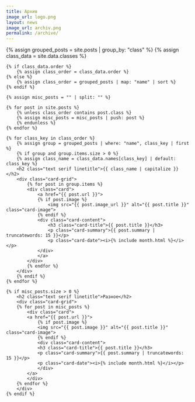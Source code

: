 ```yaml
---
title: Архив
image_url: logo.png
layout: news  
image_url: archiv.png
permalink: /archive/
---
```

 <div> 
    {% assign grouped_posts = site.posts | group_by: "class" %}
    {% assign class_data = site.data.classes %}

    {% if class_data.order %}
        {% assign class_order = class_data.order %}
    {% else %}
        {% assign class_order = grouped_posts | map: "name" | sort %}
    {% endif %}

    {% assign misc_posts = "" | split: "" %}

    {% for post in site.posts %}
        {% unless class_order contains post.class %}
        {% assign misc_posts = misc_posts | push: post %}
        {% endunless %}
    {% endfor %}

    {% for class_key in class_order %}
        {% assign group = grouped_posts | where: "name", class_key | first %}
        {% if group and group.items.size > 0 %}
        {% assign class_name = class_data.names[class_key] | default: class_key %}
        <h2 class="text serif linetitle">{{ class_name | capitalize }}</h2>
        <div class="card-grid">
            {% for post in group.items %}
            <div class="card">
                <a href="{{ post.url }}">
                {% if post.image %}
                    <img src="{{ post.image_url }}" alt="{{ post.title }}" class="card-image">
                {% endif %}
                <div class="card-content">
                    <h3 class="card-title">{{ post.title }}</h3>                    
                    <p class="card-summary">{{ post.summary | truncatewords: 15 }}</p>
                    <p class="card-date"><i>{% include month.html %}</i></p>
                </div>
                </a>
            </div>
            {% endfor %}
        </div>
        {% endif %}
    {% endfor %}

    {% if misc_posts.size > 0 %}
        <h2 class="text serif linetitle">Разное</h2>
        <div class="card-grid">
        {% for post in misc_posts %}
            <div class="card">
            <a href="{{ post.url }}">
                {% if post.image %}
                <img src="{{ post.image }}" alt="{{ post.title }}" class="card-image">
                {% endif %}
                <div class="card-content">
                <h3 class="card-title">{{ post.title }}</h3>                
                <p class="card-summary">{{ post.summary | truncatewords: 15 }}</p>
                <p class="card-date"><i>{% include month.html %}</i></p>
                </div>
            </a>
            </div>
        {% endfor %}
        </div>
    {% endif %}
</div>
